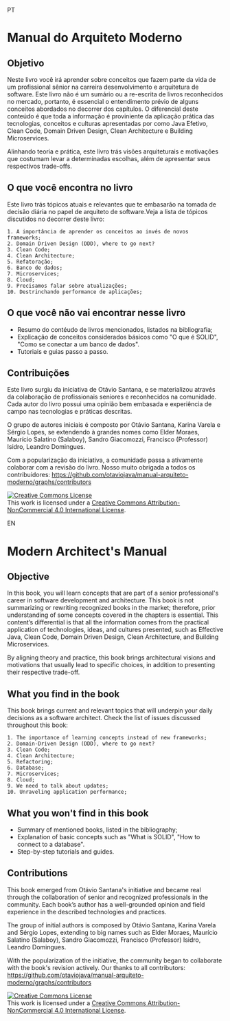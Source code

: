 PT

# Manual do Arquiteto Moderno

## Objetivo

Neste livro você irá aprender sobre conceitos que fazem parte da vida de um profissional sênior na carreira desenvolvimento e arquitetura de software. Este livro não é um sumário ou a re-escrita de livros reconhecidos no mercado, portanto, é essencial o entendimento prévio de alguns conceitos abordados no decorrer dos capítulos. O diferencial deste conteúdo é que toda a informação é proviniente da aplicação prática das tecnologias, conceitos e culturas apresentadas por como Java Efetivo, Clean Code, Domain Driven Design, Clean Architecture e Building Microservices. 

Alinhando teoria e prática, este livro trás visões arquiteturais e motivações que costumam levar a determinadas escolhas, além de apresentar seus respectivos trade-offs. 

## O que você encontra no livro

Este livro trás tópicos atuais e relevantes que te embasarão na tomada de decisão diária no papel de arquiteto de software.Veja a lista de tópicos discutidos no decorrer deste livro:

    1. A importância de aprender os conceitos ao invés de novos frameworks;
    2. Domain Driven Design (DDD), where to go next?
    3. Clean Code;
    4. Clean Architecture;
    5. Refatoração;
    6. Banco de dados;
    7. Microservices;
    8. Cloud;
    9. Precisamos falar sobre atualizações;
    10. Destrinchando performance de aplicações;

## O que você não vai encontrar nesse livro

* Resumo do contéudo de livros mencionados, listados na bibliografia;
* Explicação de conceitos considerados básicos como "O que é SOLID", "Como se conectar a um banco de dados". 
* Tutoriais e guias passo a passo. 


## Contribuições

Este livro surgiu da iniciativa de Otávio Santana, e se materializou através da colaboração de profissionais seniores e reconhecidos na comunidade. Cada autor do livro possui uma opinião bem embasada e experiência de campo nas tecnologias e práticas descritas. 

O grupo de autores iniciais é composto por Otávio Santana, Karina Varela e Sérgio Lopes, se extendendo à grandes nomes como Elder Moraes, Maurício Salatino (Salaboy), Sandro Giacomozzi, Francisco (Professor) Isidro, Leandro Domingues.

Com a popularização da iniciativa, a comunidade passa a ativamente colaborar com a revisão do livro. Nosso muito obrigada a todos os contribuidores: https://github.com/otaviojava/manual-arquiteto-moderno/graphs/contributors



<a rel="license" href="http://creativecommons.org/licenses/by-nc/4.0/"><img alt="Creative Commons License" style="border-width:0" src="https://i.creativecommons.org/l/by-nc/4.0/88x31.png" /></a><br />This work is licensed under a <a rel="license" href="http://creativecommons.org/licenses/by-nc/4.0/">Creative Commons Attribution-NonCommercial 4.0 International License</a>.


EN

# Modern Architect's Manual

## Objective

In this book, you will learn concepts that are part of a senior professional's career in software development and architecture. This book is not summarizing or rewriting recognized books in the market; therefore, prior understanding of some concepts covered in the chapters is essential. This content’s differential is that all the information comes from the practical application of technologies, ideas, and cultures presented, such as Effective Java, Clean Code, Domain Driven Design, Clean Architecture, and Building Microservices.

By aligning theory and practice, this book brings architectural visions and motivations that usually lead to specific choices, in addition to presenting their respective trade-off.

## What you find in the book

This book brings current and relevant topics that will underpin your daily decisions as a software architect. Check the list of issues discussed throughout this book:

    1. The importance of learning concepts instead of new frameworks;
    2. Domain-Driven Design (DDD), where to go next?
    3. Clean Code;
    4. Clean Architecture;
    5. Refactoring;
    6. Database;
    7. Microservices;
    8. Cloud;
    9. We need to talk about updates;
    10. Unraveling application performance;

## What you won't find in this book

* Summary of mentioned books, listed in the bibliography;
* Explanation of basic concepts such as "What is SOLID", "How to connect to a database".
* Step-by-step tutorials and guides.


## Contributions

This book emerged from Otávio Santana's initiative and became real through the collaboration of senior and recognized professionals in the community. Each book’s author has a well-grounded opinion and field experience in the described technologies and practices.

The group of initial authors is composed by Otávio Santana, Karina Varela and Sérgio Lopes, extending to big names such as Elder Moraes, Maurício Salatino (Salaboy), Sandro Giacomozzi, Francisco (Professor) Isidro, Leandro Domingues.

With the popularization of the initiative, the community began to collaborate with the book's revision actively. Our thanks to all contributors: https://github.com/otaviojava/manual-arquiteto-moderno/graphs/contributors



<a rel="license" href="http://creativecommons.org/licenses/by-nc/4.0/"><img alt="Creative Commons License" style="border-width:0" src="https://i.creativecommons.org/l/by-nc/4.0/88x31.png" /></a><br />This work is licensed under a <a rel="license" href="http://creativecommons.org/licenses/by-nc/4.0/">Creative Commons Attribution-NonCommercial 4.0 International License</a>.
